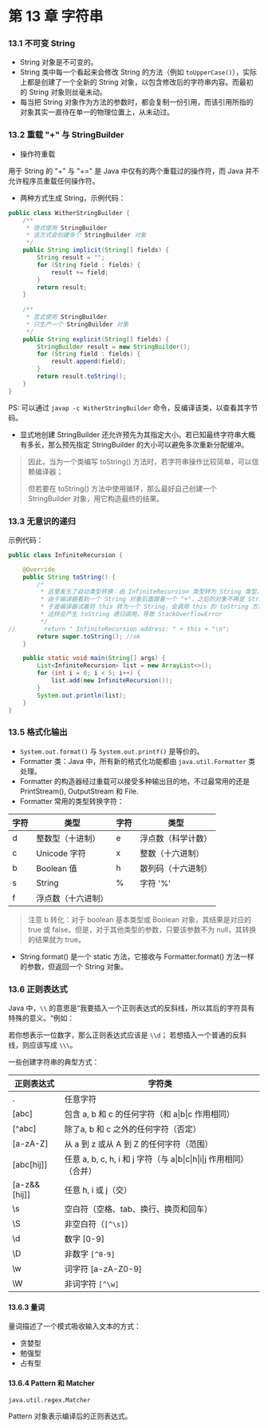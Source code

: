 #  第 13 章  字符串

###  13.1 不可变 String

- String 对象是不可变的。
- String 类中每一个看起来会修改 String 的方法（例如 `toUpperCase()`），实际上都是创建了一个全新的 String 对象，以包含修改后的字符串内容。而最初的 String 对象则丝毫未动。
- 每当把 String 对象作为方法的参数时，都会复制一份引用，而该引用所指的对象其实一直待在单一的物理位置上，从未动过。

###  13.2 重载 "+" 与 StringBuilder

- 操作符重载

用于 String 的 "+" 与 "+=" 是 Java 中仅有的两个重载过的操作符，而 Java 并不允许程序员重载任何操作符。

- 两种方式生成 String，示例代码：

```java
public class WitherStringBuilder {
  	/**
     * 隐式使用 StringBuilder
     * 该方式会创建多个 StringBuilder 对象
     */
    public String implicit(String[] fields) {
        String result = "";
        for (String field : fields) {
            result += field;
        }
        return result;
    }
    
    /**
     * 显式使用 StringBuilder
     * 只生产一个 StringBuilder 对象
     */
    public String explicit(String[] fields) {
        StringBuilder result = new StringBuilder();
        for (String field : fields) {
            result.append(field);
        }
        return result.toString();
    }
}
```

PS: 可以通过 `javap -c WitherStringBuilder` 命令，反编译该类，以查看其字节码。

- 显式地创建 StringBuilder 还允许预先为其指定大小。若已知最终字符串大概有多长，那么预先指定 StringBuilder 的大小可以避免多次重新分配缓冲。

> 因此，当为一个类编写 toString() 方法时，若字符串操作比较简单，可以信赖编译器；
>
> 但若要在 toString() 方法中使用循环，那么最好自己创建一个 StringBuilder 对象，用它构造最终的结果。

###  13.3 无意识的递归

示例代码：

```java
public class InfiniteRecursion {

    @Override
    public String toString() {
        /*
         * 这里发生了自动类型转换：由 InfiniteRecursion 类型转为 String 类型。
         * 由于编译器看到一个 String 对象后面跟着一个 "+"，之后的对象不再是 String，
         * 于是编译器试着将 this 转为一个 String，会调用 this 的 toString 方法，
         * 这样会产生 toString 递归调用，导致 StackOverflowError
         */
//        return " InfiniteRecursion address: " + this + "\n";
        return super.toString(); //ok
    }

    public static void main(String[] args) {
        List<InfiniteRecursion> list = new ArrayList<>();
        for (int i = 0; i < 5; i++) {
            list.add(new InfiniteRecursion());
        }
        System.out.println(list);
    }
}
```

###  13.5 格式化输出

- `System.out.format()` 与 `System.out.printf()` 是等价的。
- Formatter 类：Java 中，所有新的格式化功能都由 `java.util.Formatter` 类处理。
- Formatter 的构造器经过重载可以接受多种输出目的地，不过最常用的还是 PrintStream(), OutputStream 和 File.
- Formatter 常用的类型转换字符：

| 字符 | 类型               | 字符 | 类型               |
| ---- | ------------------ | ---- | ------------------ |
| d    | 整数型（十进制）   | e    | 浮点数（科学计数） |
| c    | Unicode 字符       | x    | 整数（十六进制）   |
| b    | Boolean 值         | h    | 散列码（十六进制） |
| s    | String             | %    | 字符 '%'           |
| f    | 浮点数（十六进制） |      |                    |

> 注意 b 转化：对于 boolean 基本类型或 Boolean 对象，其结果是对应的 true 或 false。但是，对于其他类型的参数，只要该参数不为 null，其转换的结果就为 true。

- String.format() 是一个 static 方法，它接收与 Formatter.format() 方法一样的参数，但返回一个 String 对象。

###  13.6 正则表达式

Java 中，`\\` 的意思是“我要插入一个正则表达式的反斜线，所以其后的字符具有特殊的意义。“例如：

若你想表示一位数字，那么正则表达式应该是 `\\d`； 若想插入一个普通的反斜线，则应该写成 `\\\`。



一些创建字符串的典型方式：

| 正则表达式        | 字符类                                      |
| ------------ | ---------------------------------------- |
| .            | 任意字符                                     |
| [abc]        | 包含 a, b 和 c 的任何字符（和 a\|b\|c 作用相同）        |
| [^abc]       | 除了a, b 和 c 之外的任何字符（否定）                   |
| [a-zA-Z]     | 从 a 到 z 或从 A 到 Z 的任何字符（范围）               |
| [abc[hij]]   | 任意 a, b, c, h, i 和 j 字符（与 a\|b\|c\|h\|i\|j 作用相同）（合并） |
| [a-z&&[hij]] | 任意 h, i 或 j（交）                           |
| \s           | 空白符（空格、tab、换行、换页和回车）                     |
| \S           | 非空白符（`[^\s]`）                            |
| \d           | 数字 [0-9]                                 |
| \D           | 非数字 `[^0-9]`                             |
| \w           | 词字符 [a-zA-Z0-9]                          |
| \W           | 非词字符 `[^\w]`                             |

####  13.6.3 量词

量词描述了一个模式吸收输入文本的方式：

- 贪婪型
- 勉强型
- 占有型

####  13.6.4 Pattern 和 Matcher

`java.util.regex.Matcher`

Pattern 对象表示编译后的正则表达式。